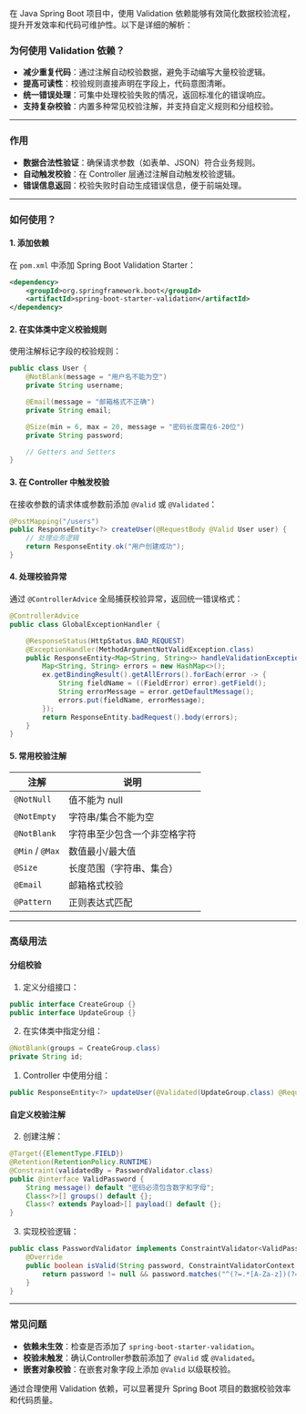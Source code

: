 在 Java Spring Boot 项目中，使用 Validation 依赖能够有效简化数据校验流程，提升开发效率和代码可维护性。以下是详细的解析：

### **为何使用 Validation 依赖？**
- **减少重复代码**：通过注解自动校验数据，避免手动编写大量校验逻辑。
- **提高可读性**：校验规则直接声明在字段上，代码意图清晰。
- **统一错误处理**：可集中处理校验失败的情况，返回标准化的错误响应。
- **支持复杂校验**：内置多种常见校验注解，并支持自定义规则和分组校验。

---

### **作用**
- **数据合法性验证**：确保请求参数（如表单、JSON）符合业务规则。
- **自动触发校验**：在 Controller 层通过注解自动触发校验逻辑。
- **错误信息返回**：校验失败时自动生成错误信息，便于前端处理。

---

### **如何使用？**

#### **1. 添加依赖**
在 `pom.xml` 中添加 Spring Boot Validation Starter：
```xml
<dependency>
    <groupId>org.springframework.boot</groupId>
    <artifactId>spring-boot-starter-validation</artifactId>
</dependency>
```

#### **2. 在实体类中定义校验规则**
使用注解标记字段的校验规则：
```java
public class User {
    @NotBlank(message = "用户名不能为空")
    private String username;

    @Email(message = "邮箱格式不正确")
    private String email;

    @Size(min = 6, max = 20, message = "密码长度需在6-20位")
    private String password;

    // Getters and Setters
}
```

#### **3. 在 Controller 中触发校验**
在接收参数的请求体或参数前添加 `@Valid` 或 `@Validated`：
```java
@PostMapping("/users")
public ResponseEntity<?> createUser(@RequestBody @Valid User user) {
    // 处理业务逻辑
    return ResponseEntity.ok("用户创建成功");
}
```

#### **4. 处理校验异常**
通过 `@ControllerAdvice` 全局捕获校验异常，返回统一错误格式：
```java
@ControllerAdvice
public class GlobalExceptionHandler {

    @ResponseStatus(HttpStatus.BAD_REQUEST)
    @ExceptionHandler(MethodArgumentNotValidException.class)
    public ResponseEntity<Map<String, String>> handleValidationExceptions(MethodArgumentNotValidException ex) {
        Map<String, String> errors = new HashMap<>();
        ex.getBindingResult().getAllErrors().forEach(error -> {
            String fieldName = ((FieldError) error).getField();
            String errorMessage = error.getDefaultMessage();
            errors.put(fieldName, errorMessage);
        });
        return ResponseEntity.badRequest().body(errors);
    }
}
```

#### **5. 常用校验注解**
| 注解          | 说明                                           |
|---------------|------------------------------------------------|
| `@NotNull`    | 值不能为 null                                   |
| `@NotEmpty`   | 字符串/集合不能为空                            |
| `@NotBlank`   | 字符串至少包含一个非空格字符                   |
| `@Min` / `@Max` | 数值最小/最大值                                |
| `@Size`       | 长度范围（字符串、集合）                       |
| `@Email`      | 邮箱格式校验                                   |
| `@Pattern`    | 正则表达式匹配                                 |

---

### **高级用法**

#### **分组校验**
1. 定义分组接口：
```java
public interface CreateGroup {}
public interface UpdateGroup {}
```
2. 在实体类中指定分组：
```java
@NotBlank(groups = CreateGroup.class)
private String id;
```
1. Controller 中使用分组：
```java
public ResponseEntity<?> updateUser(@Validated(UpdateGroup.class) @RequestBody User user)
```

#### **自定义校验注解**
2. 创建注解：
```java
@Target({ElementType.FIELD})
@Retention(RetentionPolicy.RUNTIME)
@Constraint(validatedBy = PasswordValidator.class)
public @interface ValidPassword {
    String message() default "密码必须包含数字和字母";
    Class<?>[] groups() default {};
    Class<? extends Payload>[] payload() default {};
}
```
3. 实现校验逻辑：
```java
public class PasswordValidator implements ConstraintValidator<ValidPassword, String> {
    @Override
    public boolean isValid(String password, ConstraintValidatorContext context) {
        return password != null && password.matches("^(?=.*[A-Za-z])(?=.*\\d).+$");
    }
}
```

---

### **常见问题**
- **依赖未生效**：检查是否添加了 `spring-boot-starter-validation`。
- **校验未触发**：确认Controller参数前添加了 `@Valid` 或 `@Validated`。
- **嵌套对象校验**：在嵌套对象字段上添加 `@Valid` 以级联校验。

通过合理使用 Validation 依赖，可以显著提升 Spring Boot 项目的数据校验效率和代码质量。